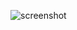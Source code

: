 ![screenshot](https://user-images.githubusercontent.com/59517785/128072491-1f36524e-76fe-4ece-a696-084aef242923.jpg)
